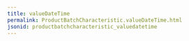 ```yaml
---
title: valueDateTime
permalink: ProductBatchCharacteristic.valueDateTime.html
jsonid: productbatchcharacteristic_valuedatetime
---
```

